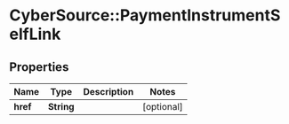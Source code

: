 # CyberSource::PaymentInstrumentSelfLink

## Properties
Name | Type | Description | Notes
------------ | ------------- | ------------- | -------------
**href** | **String** |  | [optional] 


